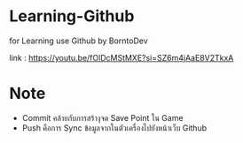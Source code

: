 # Learning-Github
for Learning use Github by BorntoDev

link : https://youtu.be/fOlDcMStMXE?si=SZ6m4jAaE8V2TkxA

# Note
- Commit คล้ายกับการสร้างุจด Save Point ใน Game
- Push คือการ Sync ข้อมูลจากในตัวเครื่องไปยังหน้าเว็บ Github
